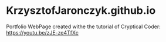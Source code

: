 # KrzysztofJaronczyk.github.io

Portfolio WebPage created withe the tutorial of Cryptical Coder:
https://youtu.be/zJE-ze4TfXc
